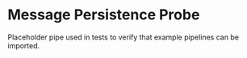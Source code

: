 # Message Persistence Probe

Placeholder pipe used in tests to verify that example pipelines can be imported.
